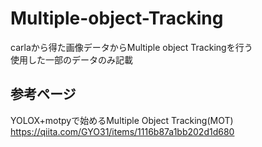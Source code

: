 # Multiple-object-Tracking
carlaから得た画像データからMultiple object Trackingを行う
<br>
使用した一部のデータのみ記載
<br>

## 参考ページ
YOLOX+motpyで始めるMultiple Object Tracking(MOT)
<br>
https://qiita.com/GYO31/items/1116b87a1bb202d1d680

